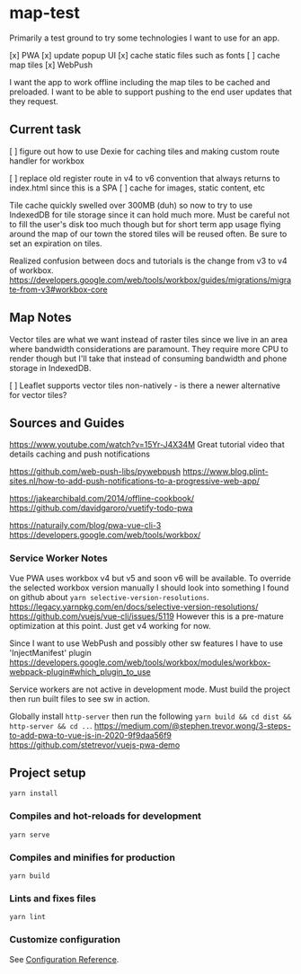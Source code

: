 # map-test

Primarily a test ground to try some technologies I want to use for an app.

[x] PWA
  [x] update popup UI
  [x] cache static files such as fonts
  [ ] cache map tiles
[x] WebPush

I want the app to work offline including the map tiles to be cached and preloaded.
I want to be able to support pushing to the end user updates that they request.

## Current task

[ ] figure out how to use Dexie for caching tiles and making custom route handler for workbox

[ ] replace old register route in v4 to v6 convention that always returns to index.html since this is a SPA
[ ] cache for images, static content, etc

Tile cache quickly swelled over 300MB (duh) so now to try to use IndexedDB for tile 
storage since it can hold much more. Must be careful not to fill the user's disk
too much though but for short term app usage flying around the map of our town 
the stored tiles will be reused often. Be sure to set an expiration on tiles.

Realized confusion between docs and tutorials is the change from v3 to v4 of workbox.
https://developers.google.com/web/tools/workbox/guides/migrations/migrate-from-v3#workbox-core

## Map Notes

Vector tiles are what we want instead of raster tiles since we live in an area where bandwidth
considerations are paramount. They require more CPU to render though but I'll take that instead 
of consuming bandwidth and phone storage in IndexedDB.

[ ] Leaflet supports vector tiles non-natively - is there a newer alternative for vector tiles?

## Sources and Guides

https://www.youtube.com/watch?v=15Yr-J4X34M
Great tutorial video that details caching and push notifications

https://github.com/web-push-libs/pywebpush
https://www.blog.plint-sites.nl/how-to-add-push-notifications-to-a-progressive-web-app/

https://jakearchibald.com/2014/offline-cookbook/
https://github.com/davidgaroro/vuetify-todo-pwa

https://naturaily.com/blog/pwa-vue-cli-3
https://developers.google.com/web/tools/workbox/


### Service Worker Notes

Vue PWA uses workbox v4 but v5 and soon v6 will be available. To override the selected workbox 
version manually I should look into something I found on github about `yarn selective-version-resolutions`.
https://legacy.yarnpkg.com/en/docs/selective-version-resolutions/
https://github.com/vuejs/vue-cli/issues/5119
However this is a pre-mature optimization at this point. Just get v4 working for now.


Since I want to use WebPush and possibly other sw features I have to use 'InjectManifest' plugin
https://developers.google.com/web/tools/workbox/modules/workbox-webpack-plugin#which_plugin_to_use


Service workers are not active in development mode. Must build the project then run built files to 
see sw in action.

Globally install `http-server` then run the following `yarn build && cd dist && http-server && cd ..`.
https://medium.com/@stephen.trevor.wong/3-steps-to-add-pwa-to-vue-js-in-2020-9f9daa56f9
https://github.com/stetrevor/vuejs-pwa-demo


## Project setup
```
yarn install
```

### Compiles and hot-reloads for development
```
yarn serve
```

### Compiles and minifies for production
```
yarn build
```

### Lints and fixes files
```
yarn lint
```

### Customize configuration
See [Configuration Reference](https://cli.vuejs.org/config/).
